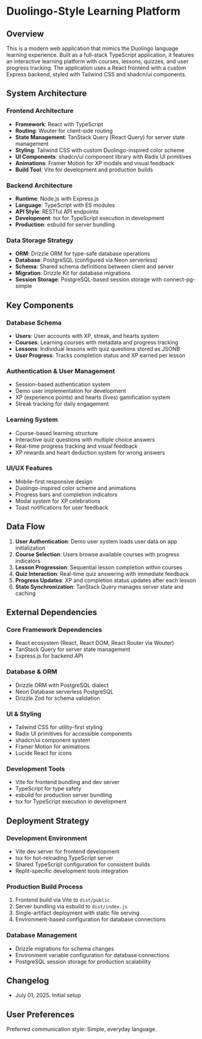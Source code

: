 # Duolingo-Style Learning Platform

## Overview

This is a modern web application that mimics the Duolingo language learning experience. Built as a full-stack TypeScript application, it features an interactive learning platform with courses, lessons, quizzes, and user progress tracking. The application uses a React frontend with a custom Express backend, styled with Tailwind CSS and shadcn/ui components.

## System Architecture

### Frontend Architecture
- **Framework**: React with TypeScript
- **Routing**: Wouter for client-side routing
- **State Management**: TanStack Query (React Query) for server state management
- **Styling**: Tailwind CSS with custom Duolingo-inspired color scheme
- **UI Components**: shadcn/ui component library with Radix UI primitives
- **Animations**: Framer Motion for XP modals and visual feedback
- **Build Tool**: Vite for development and production builds

### Backend Architecture
- **Runtime**: Node.js with Express.js
- **Language**: TypeScript with ES modules
- **API Style**: RESTful API endpoints
- **Development**: tsx for TypeScript execution in development
- **Production**: esbuild for server bundling

### Data Storage Strategy
- **ORM**: Drizzle ORM for type-safe database operations
- **Database**: PostgreSQL (configured via Neon serverless)
- **Schema**: Shared schema definitions between client and server
- **Migration**: Drizzle Kit for database migrations
- **Session Storage**: PostgreSQL-based session storage with connect-pg-simple

## Key Components

### Database Schema
- **Users**: User accounts with XP, streak, and hearts system
- **Courses**: Learning courses with metadata and progress tracking
- **Lessons**: Individual lessons with quiz questions stored as JSONB
- **User Progress**: Tracks completion status and XP earned per lesson

### Authentication & User Management
- Session-based authentication system
- Demo user implementation for development
- XP (experience points) and hearts (lives) gamification system
- Streak tracking for daily engagement

### Learning System
- Course-based learning structure
- Interactive quiz questions with multiple choice answers
- Real-time progress tracking and visual feedback
- XP rewards and heart deduction system for wrong answers

### UI/UX Features
- Mobile-first responsive design
- Duolingo-inspired color scheme and animations
- Progress bars and completion indicators
- Modal system for XP celebrations
- Toast notifications for user feedback

## Data Flow

1. **User Authentication**: Demo user system loads user data on app initialization
2. **Course Selection**: Users browse available courses with progress indicators
3. **Lesson Progression**: Sequential lesson completion within courses
4. **Quiz Interaction**: Real-time quiz answering with immediate feedback
5. **Progress Updates**: XP and completion status updates after each lesson
6. **State Synchronization**: TanStack Query manages server state and caching

## External Dependencies

### Core Framework Dependencies
- React ecosystem (React, React DOM, React Router via Wouter)
- TanStack Query for server state management
- Express.js for backend API

### Database & ORM
- Drizzle ORM with PostgreSQL dialect
- Neon Database serverless PostgreSQL
- Drizzle Zod for schema validation

### UI & Styling
- Tailwind CSS for utility-first styling
- Radix UI primitives for accessible components
- shadcn/ui component system
- Framer Motion for animations
- Lucide React for icons

### Development Tools
- Vite for frontend bundling and dev server
- TypeScript for type safety
- esbuild for production server bundling
- tsx for TypeScript execution in development

## Deployment Strategy

### Development Environment
- Vite dev server for frontend development
- tsx for hot-reloading TypeScript server
- Shared TypeScript configuration for consistent builds
- Replit-specific development tools integration

### Production Build Process
1. Frontend build via Vite to `dist/public`
2. Server bundling via esbuild to `dist/index.js`
3. Single-artifact deployment with static file serving
4. Environment-based configuration for database connections

### Database Management
- Drizzle migrations for schema changes
- Environment variable configuration for database connections
- PostgreSQL session storage for production scalability

## Changelog
- July 01, 2025. Initial setup

## User Preferences

Preferred communication style: Simple, everyday language.